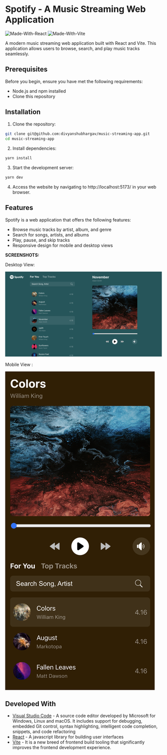 # Spotify - A Music Streaming Web Application

![Made-With-React](https://img.shields.io/badge/Made_with-React-informational?style=for-the-badge&logo=react)
![Made-With-Vite](https://img.shields.io/badge/Made_with-vite-informational?style=for-the-badge&logo=vite)

A modern music streaming web application built with React and Vite. This application allows users to browse, search, and play music tracks seamlessly.

## Prerequisites

Before you begin, ensure you have met the following requirements:

- Node.js and npm installed
- Clone this repository

## Installation

1. Clone the repository:

```bash
git clone git@github.com:divyanshubhargav/music-streaming-app.git
cd music-streaming-app
```

2. Install dependencies:

```bash
yarn install
```

3. Start the development server:

```bash
yarn dev
```

4. Access the website by navigating to http://localhost:5173/ in your web browser.

## Features

Spotify is a web application that offers the following features:

- Browse music tracks by artist, album, and genre
- Search for songs, artists, and albums
- Play, pause, and skip tracks
- Responsive design for mobile and desktop views

**SCREENSHOTS:**

Desktop View:

![](src/assets/Desktop.png)

Mobile View :

![](src/assets/Mobile.png)

## Developed With

- [Visual Studio Code](https://code.visualstudio.com/) - A source code editor developed by Microsoft for Windows, Linux and macOS. It includes support for debugging, embedded Git control, syntax highlighting, intelligent code completion, snippets, and code refactoring
- [React](https://reactjs.org/) - A javascript library for building user interfaces
- [Vite](https://vitejs.dev/) - It is a new breed of frontend build tooling that significantly improves the frontend development experience.
